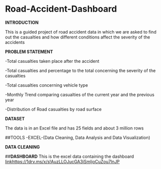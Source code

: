 # Road-Accident-Dashboard
**INTRODUCTION**

This is a guided project of road accident data in which we are asked to find out the casualties and how different conditions affect the severity of the accidents

**PROBLEM STATEMENT**

-Total casualties taken place after the accident

-Total casualties and percentage to the total concerning the severity of the casualties

-Total casualties concerning vehicle type

-Monthly Trend comparing casualties of the current year and the previous year

-Distribution of Road casualties by road surface

**DATASET**

The data is in an Excel file and has 25 fields and about 3 million rows

##TOOLS
-EXCEL-(Data Cleaning, Data Analysis and Data Visualization)

**DATA CLEANING**


##**DASHBOARD**
This is the excel data containing the dashboard [link](https://1drv.ms/x/s!AuzLLOJucGA3iSmIjoCuZou7lnJP)https://1drv.ms/x/s!AuzLLOJucGA3iSmIjoCuZou7lnJP



